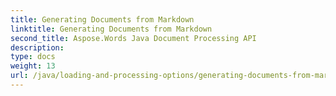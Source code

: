 ```yaml
---
title: Generating Documents from Markdown
linktitle: Generating Documents from Markdown
second_title: Aspose.Words Java Document Processing API
description: 
type: docs
weight: 13
url: /java/loading-and-processing-options/generating-documents-from-markdown/
---
```

